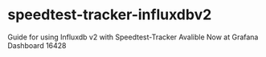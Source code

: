 # speedtest-tracker-influxdbv2
Guide for using Influxdb v2 with Speedtest-Tracker Avalible Now at Grafana Dashboard 16428
